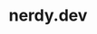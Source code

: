 ---
title: 'nerdy.dev'
url: 'https://nerdy.dev'
tags: ['blog', 'css', 'html', 'js']
updatesFeed: 'https://nerdy.dev/rss'
nsfw: false
rss: true
---
